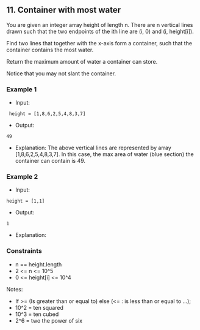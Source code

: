 ## 11. Container with most water

You are given an integer array height of length n. There are n vertical lines drawn such that the two endpoints of the ith line are (i, 0) and (i, height[i]).

Find two lines that together with the x-axis form a container, such that the container contains the most water.

Return the maximum amount of water a container can store.

Notice that you may not slant the container.


### Example 1

- Input:

```
 height = [1,8,6,2,5,4,8,3,7]
```

- Output:

```shell
49

```
- Explanation: The above vertical lines are represented by array [1,8,6,2,5,4,8,3,7]. In this case, the max area of water (blue section) the container can contain is 49.

### Example 2

- Input:

```
height = [1,1]
```

- Output:

```shell
1
```
- Explanation:

### Constraints
- n == height.length
- 2 <= n <= 10^5
- 0 <= height[i] <= 10^4

Notes:
- If >= (Is greater than or equal to) else (<= : is less than or equal to ...);
- 10^2 = ten squared
- 10^3 = ten cubed
- 2^6 = two the power of  six

